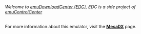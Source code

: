 ###### Welcome to [emuDownloadCenter (EDC)](https://github.com/PhoenixInteractiveNL/emuDownloadCenter/wiki/), EDC is a side project of [emuControlCenter](https://github.com/PhoenixInteractiveNL/emuControlCenter/wiki/)

For more information about this emulator, visit the [**MesaDX**](https://github.com/PhoenixInteractiveNL/emuDownloadCenter/wiki/Emulator-mesadx#menu) page.
